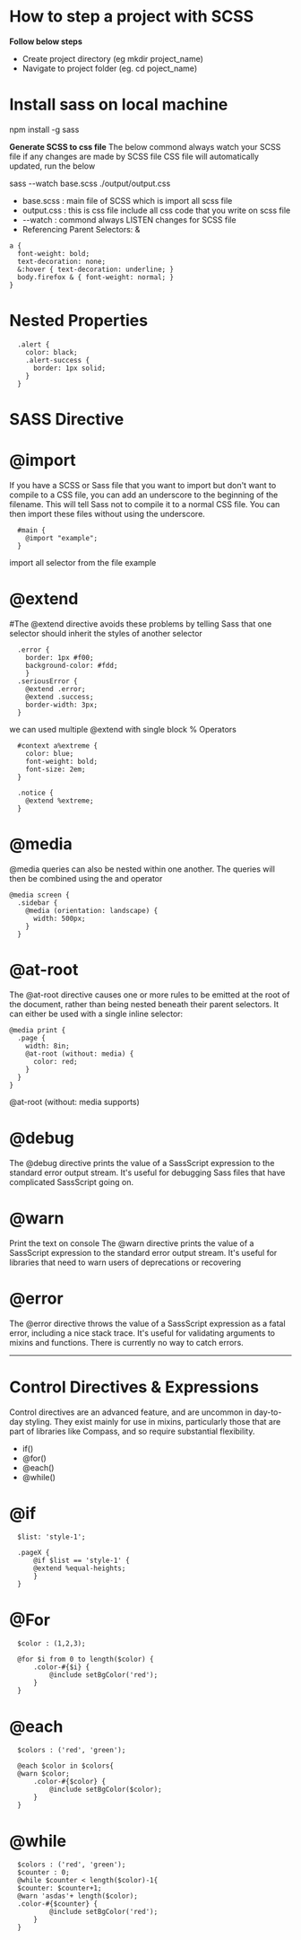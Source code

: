 # How to step a project with SCSS 
<b>Follow below steps</b>
<ul>
<li> Create project directory (eg mkdir project_name)</li>
<li> Navigate to project folder (eg. cd poject_name)</li>
</ul>

# Install sass on local machine
npm install -g sass

<b>Generate SCSS to css file</b>
The below commond always watch your SCSS file if any changes are made by SCSS file 
CSS file will automatically updated,  run the below   

sass --watch base.scss ./output/output.css
<ul>
<li>base.scss : main file of SCSS which is import all scss file</li>
<li>output.css : this is css file include all css code that you write on scss file</li>
<li>--watch : commond always LISTEN changes for SCSS file</li>
<li>Referencing Parent Selectors: & </li>
</ul>

```
a {
  font-weight: bold;
  text-decoration: none;
  &:hover { text-decoration: underline; }
  body.firefox & { font-weight: normal; }
}
```
# Nested Properties 
```
  .alert {
    color: black; 
    .alert-success {
      border: 1px solid; 
    }
  }
 ```
# SASS Directive
# @import 
If you have a SCSS or Sass file that you want to import but don't want to compile to a CSS file, you can add an underscore to the beginning of the filename. This will tell Sass not to compile it to a normal CSS file. You can then import these files without using the underscore.
```
  #main {
    @import "example"; 
  }
```
import all selector from the file example
# @extend
#The @extend directive avoids these problems by telling Sass that one selector should inherit the styles of another selector
```
  .error {
    border: 1px #f00;
    background-color: #fdd;
    }
  .seriousError {
    @extend .error;
    @extend .success;
    border-width: 3px;
  }
```
we can used multiple @extend with single block
% Operators
```
  #context a%extreme {
    color: blue;
    font-weight: bold;
    font-size: 2em;
  }

  .notice {
    @extend %extreme;
  }
```

# @media
  @media queries can also be nested within one another. The queries will then be combined using the and operator
  ```
  @media screen {
    .sidebar {
      @media (orientation: landscape) {
        width: 500px;
      }
    }
```
  # @at-root
  The @at-root directive causes one or more rules to be emitted at the root of the document, rather than being nested beneath their parent selectors. It can either be used with a single inline selector:
  ```
  @media print {
    .page {
      width: 8in;
      @at-root (without: media) {
        color: red;
      }
    }
  }
```
  @at-root (without: media supports)

  # @debug 
  The @debug directive prints the value of a SassScript expression to the standard error output stream. It's useful for debugging Sass files that have complicated SassScript going on. 

  # @warn
  Print the text on console
  The @warn directive prints the value of a SassScript expression to the standard error output stream. It's useful for libraries that need to warn users of deprecations or recovering 

  # @error
  The @error directive throws the value of a SassScript expression as a fatal error, including a nice stack trace. It's useful for validating arguments to mixins and functions.
  There is currently no way to catch errors.

-------------------------------------------------------------------
# Control Directives & Expressions
Control directives are an advanced feature, and are uncommon in day-to-day styling. They exist mainly for use in mixins, particularly those that are part of libraries like Compass, and so require substantial flexibility.

<ul>
  <li>if()</li>
  <li>@for()</li>
  <li>@each()</li>
  <li>@while()</li>
</ul>

# @if
```
  $list: 'style-1';

  .pageX {
      @if $list == 'style-1' {
      @extend %equal-heights;
      }
  }
```

# @For
```
  $color : (1,2,3);

  @for $i from 0 to length($color) {
      .color-#{$i} {
          @include setBgColor('red');
      }
  }
```

# @each
```
  $colors : ('red', 'green');
  
  @each $color in $colors{
  @warn $color;
      .color-#{$color} {
          @include setBgColor($color);
      }
  }
```
# @while
```
  $colors : ('red', 'green');
  $counter : 0;
  @while $counter < length($color)-1{
  $counter: $counter+1;
  @warn 'asdas'+ length($color);
  .color-#{$counter} {
          @include setBgColor('red');
      }
  }
```